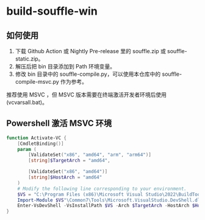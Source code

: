 # build-souffle-win

## 如何使用

1. 下载 Github Action 或 Nightly Pre-release 里的 souffle.zip 或 souffle-static.zip。
2. 解压后把 bin 目录添加到 Path 环境变量。
3. 修改 bin 目录中的 souffle-compile.py，可以使用本仓库中的 souffle-compile-msvc.py 作为参考。

推荐使用 MSVC ，但 MSVC 版本需要在终端激活开发者环境后使用 (vcvarsall.bat)。

## Powershell 激活 MSVC 环境

```powershell
function Activate-VC {
    [CmdletBinding()] 
    param (
        [ValidateSet("x86", "amd64", "arm", "arm64")]
        [string]$TargetArch = "amd64",

        [ValidateSet("x86", "amd64")]
        [string]$HostArch = "amd64"
    )
    # Modify the following line corresponding to your environment.
    $VS = "C:\Program Files (x86)\Microsoft Visual Studio\2022\BuildTools"
    Import-Module $VS"\Common7\Tools\Microsoft.VisualStudio.DevShell.dll"
    Enter-VsDevShell -VsInstallPath $VS -Arch $TargetArch -HostArch $HostArch
}
```
